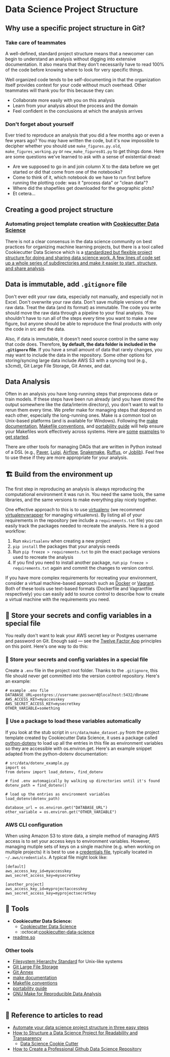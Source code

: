 # Data Science Project Structure

## Why use a specific project structure in Git?

### Take care of teammates

A well-defined, standard project structure means that a newcomer can begin to understand an analysis without digging into extensive documentation. It also means that they don't necessarily have to read 100% of the code before knowing where to look for very specific things.

Well organized code tends to be self-documenting in that the organization itself provides context for your code without much overhead. Other teammates will thank you for this because they can:

- Collaborate more easily with you on this analysis
- Learn from your analysis about the process and the domain
- Feel confident in the conclusions at which the analysis arrives

### Don't forget about yourself

Ever tried to reproduce an analysis that you did a few months ago or even a few years ago? You may have written the code, but it's now impossible to decipher whether you should use `make_figures.py.old`, `make_figures_working.py` or `new_make_figures01.py` to get things done. Here are some questions we've learned to ask with a sense of existential dread:

- Are we supposed to go in and join column X to the data before we get started or did that come from one of the notebooks?
- Come to think of it, which notebook do we have to run first before running the plotting code: was it "process data" or "clean data"?
- Where did the shapefiles get downloaded for the geographic plots?
- Et cetera…

## Creating a good project structure

### Automating project template creation with [Cookiecutter Data Science](https://github.com/drivendata/cookiecutter-data-science)

There is not a clear consensus in the data science community on best practices for organizing machine learning projects, but there is a tool called Cookiecutter Data Science which is a [standardized but flexible project structure for doing and sharing data science work. A few lines of code set up a whole series of subdirectories and make it easier to start, structure, and share analysis](https://github.com/drivendata/cookiecutter-data-science).

## Data is immutable, add `.gitignore` file

Don't ever edit your raw data, especially not manually, and especially not in Excel. Don't overwrite your raw data. Don't save multiple versions of the raw data. Treat the data (and its format) as immutable. The code you write should move the raw data through a pipeline to your final analysis. You shouldn't have to run all of the steps every time you want to make a new figure, but anyone should be able to reproduce the final products with only the code in src and the data.

Also, if data is immutable, it doesn't need source control in the same way that code does. Therefore, **by default, the data folder is included in the `.gitignore` file**. If you have a small amount of data that rarely changes, you may want to include the data in the repository.  Some other options for storing/syncing large data include  AWS S3 with a syncing tool (e.g., s3cmd), Git Large File Storage, Git Annex, and dat.

## Data Analysis

Often in an analysis you have long-running steps that preprocess data or train models. If these steps have been run already (and you have stored the output somewhere like the data/interim directory), you don't want to wait to rerun them every time. We prefer make for managing steps that depend on each other, especially the long-running ones. Make is a common tool on Unix-based platforms (and is available for Windows). Following the [make documentation](https://www.gnu.org/software/make/), [Makefile conventions](https://www.gnu.org/prep/standards/html_node/Makefile-Conventions.html#Makefile-Conventions), and [portability guide](http://www.gnu.org/savannah-checkouts/gnu/autoconf/manual/autoconf-2.69/html_node/Portable-Make.html#Portable-Make) will help ensure your Makefiles work effectively across systems. Here are [some](http://zmjones.com/make/) [examples](http://blog.kaggle.com/2012/10/15/make-for-data-scientists/) to [get started](https://web.archive.org/web/20150206054212/http://www.bioinformaticszen.com/post/decomplected-workflows-makefiles/).

There are other tools for managing DAGs that are written in Python instead of a DSL (e.g., [Paver](http://paver.github.io/paver/#), [Luigi](http://luigi.readthedocs.org/en/stable/index.html), [Airflow](https://airflow.apache.org/index.html), [Snakemake](https://snakemake.readthedocs.io/en/stable/), [Ruffus](http://www.ruffus.org.uk/), or [Joblib](https://pythonhosted.org/joblib/memory.html)). Feel free to use these if they are more appropriate for your analysis.

## 🏗️ Build from the environment up

The first step in reproducing an analysis is always reproducing the computational environment it was run in. You need the same tools, the same libraries, and the same versions to make everything play nicely together.

One effective approach to this is to use [virtualenv](https://virtualenv.pypa.io/en/latest/) (we recommend [virtualenvwrapper](https://virtualenvwrapper.readthedocs.org/en/latest/) for managing virtualenvs). By listing all of your requirements in the repository (we include a `requirements.txt` file) you can easily track the packages needed to recreate the analysis. Here is a good workflow:

1. Run `mkvirtualenv` when creating a new project
2. `pip install` the packages that your analysis needs
3. Run `pip freeze > requirements.txt` to pin the exact package versions used to recreate the analysis
4. If you find you need to install another package, run `pip freeze > requirements.txt` again and commit the changes to version control.

If you have more complex requirements for recreating your environment, consider a virtual machine-based approach such as [Docker](https://www.docker.com/) or [Vagrant](https://www.vagrantup.com/). Both of these tools use text-based formats (Dockerfile and Vagrantfile respectively) you can easily add to source control to describe how to create a virtual machine with the requirements you need.

## 🔐 Store your secrets and config variables in a special file

You really don't want to leak your AWS secret key or Postgres username and password on  Git. Enough said — see the [Twelve Factor App](http://12factor.net/config) principles on this point. Here's one way to do this:

### 🔑 Store your secrets and config variables in a special file

Create a `.env` file in the project root folder. Thanks to the `.gitignore`, this file should never get committed into the version control repository. Here's an example:

```
# example .env file
DATABASE_URL=postgres://username:password@localhost:5432/dbname
AWS_ACCESS_KEY=myaccesskey
AWS_SECRET_ACCESS_KEY=mysecretkey
OTHER_VARIABLE=something
```

### 📄 Use a package to load these variables automatically

If you look at the stub script in `src/data/make_dataset.py` from the project template created by Cookiecutter Data Science, it uses a package called [python-dotenv](https://github.com/theskumar/python-dotenv) to load up all the entries in this file as environment variables so they are accessible with os.environ.get. Here's an example snippet adapted from the python-dotenv documentation:

```@python
# src/data/dotenv_example.py
import os
from dotenv import load_dotenv, find_dotenv

# find .env automagically by walking up directories until it's found
dotenv_path = find_dotenv()

# load up the entries as environment variables
load_dotenv(dotenv_path)

database_url = os.environ.get("DATABASE_URL")
other_variable = os.environ.get("OTHER_VARIABLE")
```

### AWS CLI configuration

When using Amazon S3 to store data, a simple method of managing AWS access is to set your access keys to environment variables. However, managing mutiple sets of keys on a single machine (e.g. when working on multiple projects) it is best to use a [credentials file](https://docs.aws.amazon.com/cli/latest/userguide/cli-config-files.html), typically located in `~/.aws/credentials`. A typical file might look like:

```
[default]
aws_access_key_id=myaccesskey
aws_secret_access_key=mysecretkey

[another_project]
aws_access_key_id=myprojectaccesskey
aws_secret_access_key=myprojectsecretkey
```

## 🔩 Tools

- **Cookiecutter Data Science:**
  - [Cookiecutter Data Science](http://drivendata.github.io/cookiecutter-data-science/)
  - :octocat:[cookiecutter-data-science](https://github.com/drivendata/cookiecutter-data-science)
- [readme.so](https://readme.so/)

### Other tools

- [Filesystem Hierarchy Standard](https://en.wikipedia.org/wiki/Filesystem_Hierarchy_Standard) for Unix-like systems
- [Git Large File Storage](https://git-lfs.github.com)
- [Git Annex](https://git-annex.branchable.com/)
- [make documentation](https://www.gnu.org/software/make/)
- [Makefile conventions](https://www.gnu.org/prep/standards/html_node/Makefile-Conventions.html#Makefile-Conventions)
- [portability guide](http://www.gnu.org/savannah-checkouts/gnu/autoconf/manual/autoconf-2.69/html_node/Portable-Make.html#Portable-Make)
- [GNU Make for Reproducible Data Analysis](http://zmjones.com/make/)
- []()

## 🔗 Reference to articles to read

- [Automate your data science project structure in three easy steps](https://towardsdatascience.com/automate-your-data-science-project-structure-in-three-easy-steps-277c92328d24)
- [How to Structure a Data Science Project for Readability and Transparency](https://towardsdatascience.com/how-to-structure-a-data-science-project-for-readability-and-transparency-360c6716800)
  - [Data Science Cookie Cutter](https://github.com/khuyentran1401/data-science-template)
- [How to Create a Professional Github Data Science Repository](https://towardsdatascience.com/how-to-create-a-professional-github-data-science-repository-84e9607644a2)
